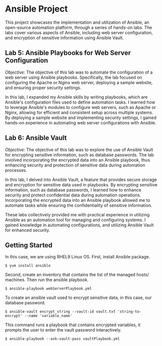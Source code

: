 # Ansible Project

This project showcases the implementation and utilization of Ansible, an open-source automation platform, through a series of hands-on labs. The labs cover various aspects of Ansible, including web server configuration, and encryption of sensitive information using Ansible Vault.



## Lab 5: Ansible Playbooks for Web Server Configuration

*Objective:*
The objective of this lab was to automate the configuration of a web server using Ansible playbooks. Specifically, the lab focused on configuring the Apache or Nginx web server, deploying a sample website, and ensuring proper security settings.

In this lab, I expanded my Ansible skills by writing playbooks, which are Ansible's configuration files used to define automation tasks. I learned how to leverage Ansible's modules to configure web servers, such as Apache or Nginx, allowing for efficient and consistent setup across multiple systems. By deploying a sample website and implementing security settings, I gained hands-on experience in automating web server configurations with Ansible.

## Lab 6: Ansible Vault

*Objective:*
The objective of this lab was to explore the use of Ansible Vault for encrypting sensitive information, such as database passwords. The lab involved incorporating the encrypted data into an Ansible playbook, thus enhancing security and protection of sensitive data during automation processes.

In this lab, I delved into Ansible Vault, a feature that provides secure storage and encryption for sensitive data used in playbooks. By encrypting sensitive information, such as database passwords, I learned how to enhance security and protect confidential data during automation operations. Incorporating the encrypted data into an Ansible playbook allowed me to automate tasks while ensuring the confidentiality of sensitive information.

These labs collectively provided me with practical experience in utilizing Ansible as an automation tool for managing and configuring systems. I gained knowledge in automating configurations, and utilizing Ansible Vault for enhanced security. 

## Getting Started

In this case, we are using RHEL9 Linux OS. First, install Ansible package.
```shell
$ yum install ansible
```
Second, create an inventory that contains the list of the managed hosts/ machines. Then run the ansible playbook.
```shell
$ ansible-playbook webServerPlaybook.yml
```
To create an ansible vault used to encrypt sensitive data, in this case, our database password. 
```shell
$ ansible-vault encrypt_string --vault-id vault.txt 'string-to-encrypt' --name 'variable_name'
```
This command runs a playbook that contains encrypted variables, it prompts the user to enter the vault password interactively.
```shell
$ ansible-playbook --ask-vault-pass vaultPlaybook.yml
```
